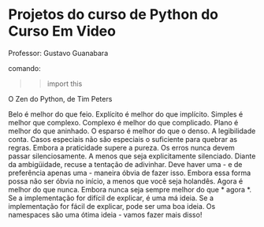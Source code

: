 # Projetos do curso de Python do Curso Em Video
Professor: Gustavo Guanabara

comando: 
>> import this

O Zen do Python, de Tim Peters

Belo é melhor do que feio.
Explícito é melhor do que implícito.
Simples é melhor que complexo.
Complexo é melhor do que complicado.
Plano é melhor do que aninhado.
O esparso é melhor do que o denso.
A legibilidade conta.
Casos especiais não são especiais o suficiente para quebrar as regras.
Embora a praticidade supere a pureza.
Os erros nunca devem passar silenciosamente.
A menos que seja explicitamente silenciado.
Diante da ambigüidade, recuse a tentação de adivinhar.
Deve haver uma - e de preferência apenas uma - maneira óbvia de fazer isso.
Embora essa forma possa não ser óbvia no início, a menos que você seja holandês.
Agora é melhor do que nunca.
Embora nunca seja sempre melhor do que * agora *.
Se a implementação for difícil de explicar, é uma má ideia.
Se a implementação for fácil de explicar, pode ser uma boa ideia.
Os namespaces são uma ótima ideia - vamos fazer mais disso!
